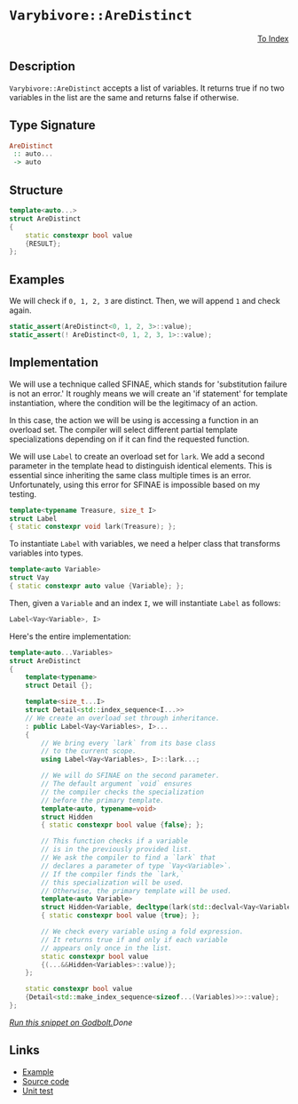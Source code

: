 <!-- Copyright 2024 Feng Mofan
SPDX-License-Identifier: Apache-2.0 -->

# `Varybivore::AreDistinct`

<p style='text-align: right;'><a href="../../../facilities/metafunctions.md#varybivore-are-distinct">To Index</a></p>

## Description

`Varybivore::AreDistinct` accepts a list of variables. It returns true if no two variables in the list are the same and returns false if otherwise.

## Type Signature

```Haskell
AreDistinct
 :: auto...
 -> auto
```

## Structure

```C++
template<auto...>
struct AreDistinct
{
    static constexpr bool value 
    {RESULT};
};
```

## Examples

We will check if `0, 1, 2, 3` are distinct. Then, we will append `1` and check again.

```C++
static_assert(AreDistinct<0, 1, 2, 3>::value);
static_assert(! AreDistinct<0, 1, 2, 3, 1>::value);
```

## Implementation

We will use a technique called SFINAE, which stands for 'substitution failure is not an error.'
It roughly means we will create an 'if statement' for template instantiation, where the condition will be the legitimacy of an action.

In this case, the action we will be using is accessing a function in an overload set.
The compiler will select different partial template specializations depending on if it can find the requested function.

We will use `Label` to create an overload set for `lark`.
We add a second parameter in the template head to distinguish identical elements.
This is essential since inheriting the same class multiple times is an error.
Unfortunately, using this error for SFINAE is impossible based on my testing.

```C++
template<typename Treasure, size_t I>
struct Label
{ static constexpr void lark(Treasure); };
```

To instantiate `Label` with variables, we need a helper class that transforms variables into types.

```C++
template<auto Variable>
struct Vay
{ static constexpr auto value {Variable}; };
```

Then, given a `Variable` and an index `I`, we will instantiate `Label` as follows:

```C++
Label<Vay<Variable>, I>
```

Here's the entire implementation:

```C++
template<auto...Variables>
struct AreDistinct
{
    template<typename>
    struct Detail {};

    template<size_t...I>
    struct Detail<std::index_sequence<I...>>
    // We create an overload set through inheritance.
    : public Label<Vay<Variables>, I>...
    {
        // We bring every `lark` from its base class
        // to the current scope.
        using Label<Vay<Variables>, I>::lark...;

        // We will do SFINAE on the second parameter.
        // The default argument `void` ensures
        // the compiler checks the specialization
        // before the primary template.
        template<auto, typename=void>
        struct Hidden
        { static constexpr bool value {false}; };

        // This function checks if a variable
        // is in the previously provided list.
        // We ask the compiler to find a `lark` that
        // declares a parameter of type `Vay<Variable>`.
        // If the compiler finds the `lark,`
        // this specialization will be used.
        // Otherwise, the primary template will be used.
        template<auto Variable>
        struct Hidden<Variable, decltype(lark(std::declval<Vay<Variable>>()))>
        { static constexpr bool value {true}; };

        // We check every variable using a fold expression.
        // It returns true if and only if each variable
        // appears only once in the list.
        static constexpr bool value
        {(...&&Hidden<Variables>::value)};
    };

    static constexpr bool value
    {Detail<std::make_index_sequence<sizeof...(Variables)>>::value};
};
```

[*Run this snippet on Godbolt.*](https://godbolt.org/#z:OYLghAFBqd5QCxAYwPYBMCmBRdBLAF1QCcAaPECAMzwBtMA7AQwFtMQByARg9KtQYEAysib0QXACx8BBAKoBnTAAUAHpwAMvAFYTStJg1DIApACYAQuYukl9ZATwDKjdAGFUtAK4sGIAKxmpK4AMngMmAByPgBGmMQgAOxBAA6oCoRODB7evgGp6ZkCYRHRLHEJybaY9o4CQgRMxAQ5Pn6B1bVZDU0EJVGx8UlBCo3NrXkdo739ZRXDAJS2qF7EyOwcAPQAVLt7%2BweH25smGgCCO3sA1AAimCmujMh4mApX%2Byfnl0c/B59npwBZgAzOFkN4sFcTMC3F5HLRCABPaHYQHmUEMcFeSHQtzIUboLBUFFor77K4hJhxWjvPb/AiYFgpAwM3EEREPZhsK4AFWImCYClWmFIVwyAC9MAB9AhXACSJPOo2IXgcFKpNTRiQsYsajmQVzQDFGmFUKWIVwAbqg8OgrgZiABrCB8gVC/kLaE6kyJG5e0kXckANSYiNpu3pjOZTFZMKYcNQVxDxDwVPoirOytVspDyPOPp1031hoEJrNFvjRCtYi8mCh2uTqZi6d9XvrfuBVnzZN%2BvY%2BgO%2B23lTPobEEMay4eOA77s%2Bn3bODJHMcwuMrqAAdFvG2nXhms2qzvybnhRmCCFqu2crjerkvo7G3OzOaxV8DUedb7qVWq7o06PWVitp2AZfveLJvm4ErSgQW4bgq76Al%2BB6yn%2BTB0LiBIgCA4RYKoUpKAAjrWmKQXKcEkohn63psmxXAA6nWyD8iuVyGFcqCWvEtCoEwdpKLKBAIMQKzAAgVzhAg8SEIY6wbkht4gFcKReM2eAGpS1K4rm2lNE29AKCiooIdgFHUTeBYKV%2BN60QxdYxCmRhXJgXHEGGJgAGwaA6jqeRoVxUCJLASQQbwxIKTEGAohnmdZtlVkJTGrPyghimgDzybFX5eBkTmaZqMI6YVem7oZ77GSi2E%2BRRIELtZNF0YxVwAO50DS6CJkIABicqRGc2AcQwd5SWKmBGnaKRNK%2BDLEJl171Vctk8iNRLxrQspNMAPiMLKfnWrafnOcawoxfN9XxSNaBMnQ8SGlJyCOm8iVig8zxiHg4oTgIVlxXRcT8Pyw11uaeAsE0YbgSuc0LXeUYQWuCais%2BjCvtCNz7egGYwyhVwABK2lgDA/V%2BBa6hOBpGmW5pXDEqCeNW3h1gWVBiEoPodt6wFXsTDW8ggp4BV4mJ1ENyD3Y9ElUGx1YpruPM2XRAvhEDyn8paTg5bQYbmpxtqYHaCKjNDC22U1gqOirV0pDdFpVjQDB2kwUJeT5h1CTG8uLXRWDgk0rzS5NxDTbdqBS8jzsaEVbg7s2b6ol5xvnXRcph5dqDXfQFr2%2BgT0jX5PmkH5nsXQLCivamCKfSLLVtTTdY5frie/VcADyiXEK1ShIyNINg25sPLgyNe0DScRXA36BN2BcMrgjVYx%2BmVFndZOP44SjC6bLseij760cpgEA%2BRAWEgLvlpiLpyLFVvi%2Bou%2BEALI/WMLaTRbqSWxoMuWNN0zS5%2BM4BAgKpVxc3bP6OqJtGpMXFs5VyYZz433rrlYA0t%2BC0DtKac0rwMgCCnrzOUsp%2BQEFWMaO8wDJZsQdoNLWFCBRixlvpVcWVeZMBSA8JobwBA0IEOsCSQ1nqG1gp7N%2BFNSxf2prTem/9ayewLBACiZgPLmA8mvQmm9GFlWwNhaRmBPRcx%2BuzcBAJYoiI/lTC0ki/41iYcvAsaEMIwhPmDR00pcKmgIpgYiTxILQVDnBCAC9XiekQu%2BbR1jDG1QBPohcg45z/EHFcbAqhWDMjrP2Hsc4IwBhEVKQUShmgQCPJgE8Z5ha4g0KKLgooghXGBJVEAOjglXhyXk%2BIBAIBgDAFcIpJTHBlJhBUq4VSrg1OBJU%2BpjSvQcCWLQTg/heB%2BA4FoUgqBOBuGsNYMUKw1hMxBDwUgBBNDTKWI6AIkgNwaAABxmDMAATluVwfwVzLlcESIkaQsyOCSF4CwCQGgKmLOWasjgvAFAgAqYcpZ0zSBwFgDARAIAVgEBUgQcglArY20iK%2BTgqhLkeQALQeUkFcYAyADRSA3GYXg%2BtCAkFtHofgggRBiHYFIGQghFAqHUFC0gugqnNSDikTgPAZlzIWUclZnAW5whRRxKWuKCVEpJWSoZ5yzBXAgB4DOt10RcAWLwSFWglgQCQBizOaKIBmqGMAKQQQaDrXiGCiAMQJUxHCODYVvA3XMDci3GI2gxqQv2VdMcBAW4MC1hKrAMQvDADcGIWgYLuC8CwGDIw4geX4H5A4PAXEk3LNNGNOEGx9nhAZJ85ZCIHLgw8FgCVQDQaetIK5WmSg7hpuAAiIwRylhUAMMABQQYXjNRbpyJtjLhCiHEGyidnK1ASr5foQwxgNmWH0HgGIYLIBLFQCkEWSb8UEjRqYSw1gzBAtcimLAW6H6dEDVkFwDsJh%2BCqaEcIAxyhDCqWkDIItn16B/UUBgsxBgJCqXYe99QxgtE8G0PQEGc1QZmO%2BuYX7bDQf/eB6DIHP1gaWAobZ6wJCio4PM0ggLeDAquAqwlxLSXkrVRq3AtKLS6v1QcntSwpJ8SGLe05khgQblucCd5GhJBmEkF5DQ/gPK3P0Jwb5pBfnAi4BuDyXAPKXNuS8jy/hJCPOEx5cjErgWgvBRxqFxr4UmsRTKuEFqrXECxWwTgTQWCWkSPip2vsnJcFuRuVTBb8BECvQy2QzLp3SFnUoedPLdBBAFawz1JGyMUclRwaVyK4Ryuo3i2jhoDC%2Bf84FjVWrraZyhCCMw7HDXQps45hz6dytDB8zah5FT7UzSdS6nl3qPXJtIH131/rA1NpDTtcNkbM2YBjXGhNSb9mpuXRm5ZWb715olYW5Axam1lpqBKqtQc3K1o2MshtvyBstvSMUxky3wigEs3wftg7h2jsYOO8LU7WVRdkHO7lyz4tLu7Seqwa6q03p3XurIB6j3AhuCDs9F74hXtePAfDNRIN%2BAgK4TDwQHY4fmN%2Bwof7YN5CJ7%2BrIBO0MIZFj0cYpOX13sQwwOnfQUOgfgxhhnnPkOlA53q5YqwiMC8%2BalkznBcuKuJa1oZxWLlMeCyQSrKmaucdINxrACRb2fMU8p/zYnEj%2BFuW84E4nJP6eMzy0zthzO1as/AGzSKUWNe1U57FHA3NKpYAoS0BpLR%2BY3BBUY1LFehaqROiL332XyBi/9nQIAxmJaFcmlL4qrdSrs7KUO1Gvc%2B79wHoPspNVNZtsr4EqvHv1ZL%2Baiglrq9DF92wqU/vblSkL1KVQRK%2BB0C65QHryyhuIibYPv1AaHBjfTqGybQ/puzfjSPBbKbbvptOymvA2bHAbZ5VtnbA29sVt4IdmtGBV8HJTBd/ZV223L87fdntT2mADqHZgEdY6BsR6%2BxIH7HLY8LoT0DldU9MHDdCHFZKHUsTgTYLCBHSwc9SjS9PWUAmnB9bHJ9bnV9fHdnXDADYnLIXHQDEWKnMDJnWnLnXIRnZApDZoIgnnencg2gtnPnbAgXAjIXVlVPS3IFCXTvYlb3X3K0AvFcUYBXFjZXPVA1NXDXXjEjXXEAO5DcYEYEfwJ5fTf5RQxITTTgyjTgMzCFNXfjfwITV5RIf5S5SQB5Lga5RReTDgYENPLgkFCzI1EjKlLQ9LCQyzJYVyHBPwSQIAA%3D)$Done$

## Links

- [Example](../../../code/facilities/metafunctions/varybivore/are_distinct/implementation.hpp)
- [Source code](../../../../conceptrodon/descend/varybivore/are_distinct.hpp)
- [Unit test](../../../../tests/unit/metafunctions/varybivore/are_distinct.test.hpp)
